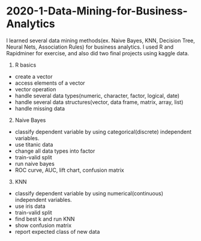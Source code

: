 # 2020-1-Data-Mining-for-Business-Analytics
I learned several data mining methods(ex. Naive Bayes, KNN, Decision Tree, Neural Nets, Association Rules) for business analytics.
I used R and Rapidminer for exercise, and also did two final projects using kaggle data.

1. R basics
- create a vector
- access elements of a vector
- vector operation
- handle several data types(numeric, character, factor, logical, date)
- handle several data structures(vector, data frame, matrix, array, list)
- handle missing data

2. Naive Bayes
- classify dependent variable by using categorical(discrete) independent variables. 
- use titanic data
- change all data types into factor
- train-valid split
- run naive bayes
- ROC curve, AUC, lift chart, confusion matrix

3. KNN
- classify dependent variable by using numerical(continuous) independent variables. 
- use iris data
- train-valid split
- find best k and run KNN
- show confusion matrix
- report expected class of new data
